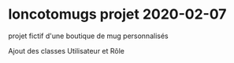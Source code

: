# loncotomugs projet 2020-02-07
projet fictif d'une boutique de mug personnalisés

Ajout des classes Utilisateur et Rôle
